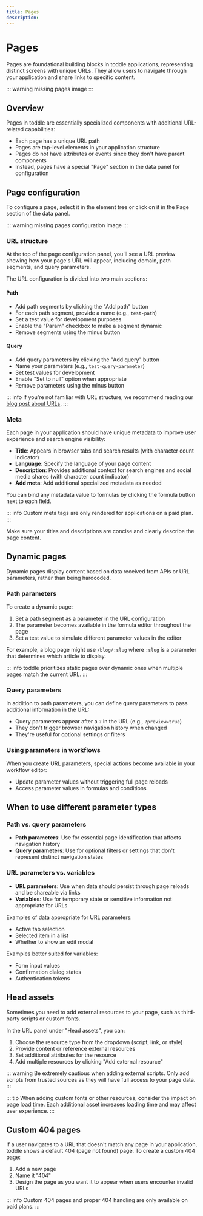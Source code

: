 ```yaml
---
title: Pages
description:
---
```


# Pages
Pages are foundational building blocks in toddle applications, representing distinct screens with unique URLs. They allow users to navigate through your application and share links to specific content.

::: warning
missing pages image
:::

## Overview
Pages in toddle are essentially specialized components with additional URL-related capabilities:
- Each page has a unique URL path
- Pages are top-level elements in your application structure
- Pages do not have attributes or events since they don't have parent components
- Instead, pages have a special "Page" section in the data panel for configuration

## Page configuration
To configure a page, select it in the element tree or click on it in the Page section of the data panel.

::: warning
missing pages configuration image
:::

### URL structure
At the top of the page configuration panel, you'll see a URL preview showing how your page's URL will appear, including domain, path segments, and query parameters.

The URL configuration is divided into two main sections:
#### Path
- Add path segments by clicking the "Add path" button
- For each path segment, provide a name (e.g., `test-path`)
- Set a test value for development purposes
- Enable the "Param" checkbox to make a segment dynamic
- Remove segments using the minus button
#### Query
- Add query parameters by clicking the "Add query" button
- Name your parameters (e.g., `test-query-parameter`)
- Set test values for development
- Enable "Set to null" option when appropriate
- Remove parameters using the minus button

::: info
If you're not familiar with URL structure, we recommend reading our [blog post about URLs](https://toddle.dev/blog/urls-how-do-they-really-work).
:::

### Meta
Each page in your application should have unique metadata to improve user experience and search engine visibility:
- **Title**: Appears in browser tabs and search results (with character count indicator)
- **Language**: Specify the language of your page content
- **Description**: Provides additional context for search engines and social media shares (with character count indicator)
- **Add meta**: Add additional specialized metadata as needed

You can bind any metadata value to formulas by clicking the formula button next to each field.

::: info
Custom meta tags are only rendered for applications on a paid plan.
:::

Make sure your titles and descriptions are concise and clearly describe the page content.

## Dynamic pages
Dynamic pages display content based on data received from APIs or URL parameters, rather than being hardcoded.

### Path parameters
To create a dynamic page:
1. Set a path segment as a parameter in the URL configuration
2. The parameter becomes available in the formula editor throughout the page
3. Set a test value to simulate different parameter values in the editor

For example, a blog page might use `/blog/:slug` where `:slug` is a parameter that determines which article to display.

::: info
toddle prioritizes static pages over dynamic ones when multiple pages match the current URL.
:::

### Query parameters
In addition to path parameters, you can define query parameters to pass additional information in the URL:
- Query parameters appear after a `?` in the URL (e.g., `?preview=true`)
- They don't trigger browser navigation history when changed
- They're useful for optional settings or filters

### Using parameters in workflows
When you create URL parameters, special actions become available in your workflow editor:
- Update parameter values without triggering full page reloads
- Access parameter values in formulas and conditions

## When to use different parameter types
### Path vs. query parameters
- **Path parameters**: Use for essential page identification that affects navigation history
- **Query parameters**: Use for optional filters or settings that don't represent distinct navigation states

### URL parameters vs. variables
- **URL parameters**: Use when data should persist through page reloads and be shareable via links
- **Variables**: Use for temporary state or sensitive information not appropriate for URLs

Examples of data appropriate for URL parameters:
- Active tab selection
- Selected item in a list
- Whether to show an edit modal

Examples better suited for variables:
- Form input values
- Confirmation dialog states
- Authentication tokens

## Head assets
Sometimes you need to add external resources to your page, such as third-party scripts or custom fonts.

In the URL panel under "Head assets", you can:
1. Choose the resource type from the dropdown (script, link, or style)
2. Provide content or reference external resources
3. Set additional attributes for the resource
4. Add multiple resources by clicking "Add external resource"

::: warning
Be extremely cautious when adding external scripts. Only add scripts from trusted sources as they will have full access to your page data.
:::

::: tip
When adding custom fonts or other resources, consider the impact on page load time. Each additional asset increases loading time and may affect user experience.
:::

## Custom 404 pages
If a user navigates to a URL that doesn't match any page in your application, toddle shows a default 404 (page not found) page.
To create a custom 404 page:
1. Add a new page
2. Name it "404"
3. Design the page as you want it to appear when users encounter invalid URLs

::: info
Custom 404 pages and proper 404 handling are only available on paid plans.
:::